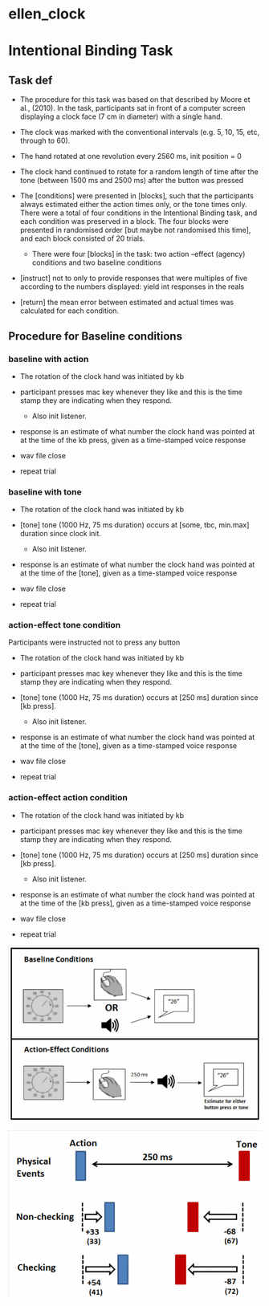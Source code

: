 # ellen_clock

# Intentional Binding Task

## Task def 

* The procedure for this task was based on that described by Moore et al., (2010). In the task, participants sat in front of a computer screen displaying a clock face (7 cm in diameter) with a single hand. 

* The clock was marked with the conventional intervals (e.g. 5, 10, 15, etc, through to 60). 

* The hand rotated at one revolution every 2560 ms, init position = 0

* The clock hand continued to rotate for a random length of time after the tone (between 1500 ms and 2500 ms) after the button was pressed

* The [conditions] were presented in [blocks], such that the participants always estimated either the action times only, or the tone times only. There were a total of four conditions in the Intentional Binding task, and each condition was preserved in a block. The four blocks were presented in randomised order [but maybe not randomised this time], and each block consisted of 20 trials. 
    * There were four [blocks] in the task: two action –effect (agency) conditions and two baseline conditions 

* [instruct] not to only to provide responses that were multiples of five according to the numbers displayed: yield int responses in the reals

* [return] the mean error between estimated and actual times was calculated for each condition.

## Procedure for Baseline conditions 

### baseline with action

* The rotation of the clock hand was initiated by kb

* participant presses mac key whenever they like and this is the time stamp they are indicating when they respond. 
    * Also init listener.

* response is an estimate of what number the clock hand was pointed at at the time of the kb press, given as a time-stamped voice response

* wav file close

* repeat trial

### baseline with tone

* The rotation of the clock hand was initiated by kb

* [tone] tone (1000 Hz, 75 ms duration) occurs at [some, tbc, min.max] duration since clock init. 
    * Also init listener.

* response is an estimate of what number the clock hand was pointed at at the time of the [tone], given as a time-stamped voice response

* wav file close

* repeat trial

### action-effect tone condition

Participants were instructed not to press any button

* The rotation of the clock hand was initiated by kb

* participant presses mac key whenever they like and this is the time stamp they are indicating when they respond.

* [tone] tone (1000 Hz, 75 ms duration) occurs at [250 ms] duration since [kb press].
    * Also init listener.

* response is an estimate of what number the clock hand was pointed at at the time of the [tone], given as a time-stamped voice response

* wav file close

* repeat trial

### action-effect action condition

* The rotation of the clock hand was initiated by kb

* participant presses mac key whenever they like and this is the time stamp they are indicating when they respond.

* [tone] tone (1000 Hz, 75 ms duration) occurs at [250 ms] duration since [kb press].
    * Also init listener.

* response is an estimate of what number the clock hand was pointed at at the time of the [kb press], given as a time-stamped voice response

* wav file close

* repeat trial



![Conditions](conditions.gif)


![Results example](results.gif)
